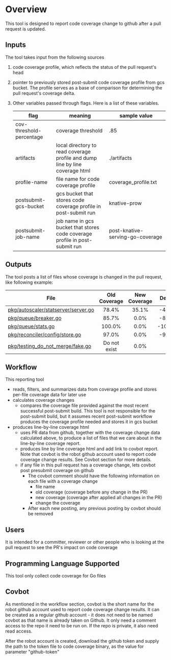# Overview
This tool is designed to report code coverage change to github after a pull request is updated. 

## Inputs
The tool takes input from the following sources

1. code coverage profile, which reflects the status of the pull request's head
2. pointer to previously stored post-submit code coverage profile from gcs bucket. The profile
serves as a base of comparison for determining the pull request's coverage delta.
3. Other variables passed through flags. Here is a list of these variables.

    |flag       |meaning                            |sample value |
    | --------- | --------------------------------- | ----------- |
    |cov-threshold-percentage|coverage threshold|.85 |
    |artifacts  |local directory to read coverage profile and dump line by line coverage html|./artifacts  |
    |profile-name|file name for code coverage profile|coverage_profile.txt|
    |postsubmit-gcs-bucket|gcs bucket that stores code coverage profile in post-submit run|knative-prow|
    |postsubmit-job-name|job name in gcs bucket that stores code coverage profile in post-submit run|post-knative-serving-go-coverage|

## Outputs
The tool posts a list of files whose coverage is changed in the pull request, like following example:

File | Old Coverage | New Coverage | Delta
---- |:------------:|:------------:|:-----:
[pkg/autoscaler/statserver/server.go](https://storage.cloud.google.com/knative-prow/pr-logs/pull/knative_serving/1833/pull-knative-serving-go-coverage/1044707471072956416/artifacts/line-cov.html#file0) | 78.4% | 35.1% | -43.2
[pkg/queue/breaker.go](https://storage.cloud.google.com/knative-prow/pr-logs/pull/knative_serving/1833/pull-knative-serving-go-coverage/1044707471072956416/artifacts/line-cov.html#file1) | 85.7% | 0.0% | -85.7
[pkg/queue/stats.go](https://storage.cloud.google.com/knative-prow/pr-logs/pull/knative_serving/1833/pull-knative-serving-go-coverage/1044707471072956416/artifacts/line-cov.html#file2) | 100.0% | 0.0% | -100.0
[pkg/reconciler/config/store.go](https://storage.cloud.google.com/knative-prow/pr-logs/pull/knative_serving/1833/pull-knative-serving-go-coverage/1044707471072956416/artifacts/line-cov.html#file3) | 97.0% | 0.0% | -97.0
[pkg/testing_do_not_merge/fake.go](https://storage.cloud.google.com/knative-prow/pr-logs/pull/knative_serving/1833/pull-knative-serving-go-coverage/1044707471072956416/artifacts/line-cov.html#file4) | Do not exist | 0.0% | 


## Workflow
This reporting tool
  - reads, filters, and summarizes data from coverage profile and stores per-file coverage data for later use
  - calculates coverage changes
      - compares the coverage file provided against the most recent successful post-submit build. This tool is not responsible for the post-submit build, but it assumes recent post-submit workflow produces the coverage profile needed and stores it in gcs bucket
  - produces line-by-line coverage html
    - uses PR data from github, together with the coverage change data calculated above, to 
  produce a list of files that we care about in the line-by-line coverage report. 
    - produces line by line coverage html and add link to covbot report. Note that covbot is the robot github account 
  used to report code coverage change results. See Covbot section for more details.
    - if any file in this pull request has a coverage change, lets covbot post presubmit coverage on github
      - The covbot comment should have the following information on each file with a coverage change
        - file name
        - old coverage (coverage before any change in the PR)
        - new coverage (coverage after applied all changes in the PR)
        - change the coverage
      - After each new posting, any previous posting by covbot should be removed

## Users
It is intended for a committer, reviewer or other people who is looking at the pull request to see the PR's impact on code coverage

## Programming Language Supported
This tool only collect code coverage for Go files
  
## Covbot
As mentioned in the workflow section, covbot is the short name for the robot github 
account used to report code coverage change results. It can be created as a regular github 
account - it does not need to be named covbot as that name is already taken on Github. It only need a 
comment access to the repo it need to be run on. If the repo is private, it also need read access. 
  
After the robot account is created, download the github token and supply the path to the token 
file to code coverage binary, as the value for parameter "github-token"
